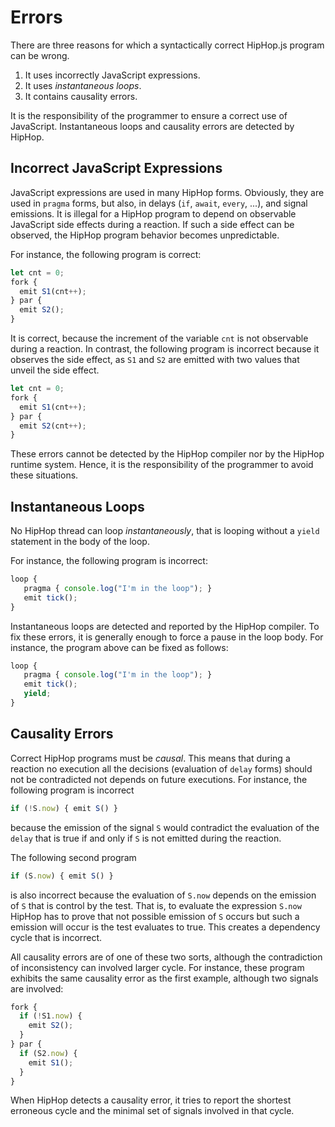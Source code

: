<!-- ${ var doc = require( "hopdoc" ) }
${ var path = require( "path" ) }
${ var ROOT = path.dirname( module.filename ) } -->

Errors
======

There are three reasons for which a syntactically correct HipHop.js program
can be wrong.

  1. It uses incorrectly JavaScript expressions.
  2. It uses _instantaneous loops_.
  3. It contains causality errors.
  
It is the responsibility of the programmer to ensure a correct use of
JavaScript. Instantaneous loops and causality errors are detected by
HipHop.


Incorrect JavaScript Expressions
--------------------------------

JavaScript expressions are used in many HipHop forms. Obviously, they are
used in `pragma` forms, but also, in delays (`if`, `await`, `every`, ...), 
and signal emissions. It is illegal for a HipHop program to depend on
observable JavaScript side effects during a reaction. If such a side
effect can be observed, the HipHop program behavior becomes unpredictable.

For instance, the following program is correct:

```javascript
let cnt = 0;
fork {
  emit S1(cnt++);
} par {
  emit S2();
}
```

It is correct, because the increment of the variable `cnt` is not observable
during a reaction. In contrast, the following program is incorrect because
it observes the side effect, as `S1` and `S2` are emitted with two values
that unveil the side effect.

```javascript
let cnt = 0;
fork {
  emit S1(cnt++);
} par {
  emit S2(cnt++);
}
```

These errors cannot be detected by the HipHop compiler nor by the HipHop
runtime system. Hence, it is the responsibility of the programmer to
avoid these situations.

Instantaneous Loops
-------------------

No HipHop thread can loop _instantaneously_, that is looping without
a `yield` statement in the body of the loop.

For instance, the following program is incorrect:

```javascript
loop {
   pragma { console.log("I'm in the loop"); }
   emit tick();
}
```

Instantaneous loops are detected and reported by the HipHop compiler. To
fix these errors, it is generally enough to force a pause in the loop 
body. For instance, the program above can be fixed as follows:

```javascript
loop {
   pragma { console.log("I'm in the loop"); }
   emit tick();
   yield;
}
```

Causality Errors
----------------

Correct HipHop programs must be _causal_. This means that during a reaction
no execution all the decisions (evaluation of `delay` forms) should not
be contradicted not depends on future executions. For instance, the following
program is incorrect

```javascript
if (!S.now) { emit S() }
```

because the emission of the signal `S` would contradict the evaluation
of the `delay` that is true if and only if `S` is not emitted during the
reaction. 

The following second program

```javascript
if (S.now) { emit S() }
```

is also incorrect because the evaluation of `S.now` depends on the emission
of `S` that is control by the test. That is, to evaluate the expression `S.now`
HipHop has to prove that not possible emission of `S` occurs but such a
emission will occur is the test evaluates to true. This creates a dependency
cycle that is incorrect.

All causality errors are of one of these two sorts, although the contradiction
of inconsistency can involved larger cycle. For instance, these program
exhibits the same causality error as the first example, although two signals
are involved:

```javascript
fork {
  if (!S1.now) { 
	emit S2();
  }
} par {
  if (S2.now) {
    emit S1();
  }
}
```

When HipHop detects a causality error, it tries to report the shortest
erroneous cycle and the minimal set of signals involved in that cycle.
